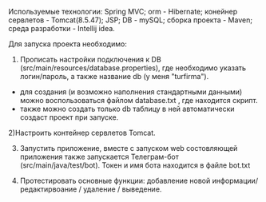 Используемые технологии: Spring MVC;
orm - Hibernate;
конейнер сервлетов - Tomcat(8.5.47);
JSP;
DB - mySQL;
cборка проекта - Maven;
среда разработки - Intellij idea.

Для запуска проекта необходимо: 
1) Прописать настройки подключения к DB (src/main/resources/database.properties), где необходимо указать логин/пароль, а также название db (у меня "turfirma").
- для создания (и возможно наполнения стандартными данными) можно воспользоваться файлом database.txt , где находится скрипт.
- также можно создать только db таблицу в ней автоматически создаст проект при запуске.

2)Настроить контейнер сервлетов Tomcat.

3) Запустить приложение, вместе с запуском web состовляющей приложения также запускается Телеграм-бот (src/main/java/test/bot). Токен и имя бота находится в файле bot.txt

4) Протестировать основные функции: добавление новой информации/ редактирвоание / удаление / выведение.